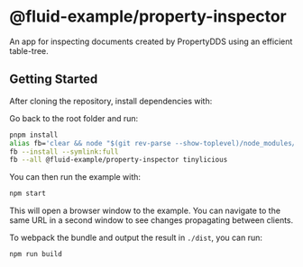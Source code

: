 # @fluid-example/property-inspector

An app for inspecting documents created by PropertyDDS using an efficient table-tree.

## Getting Started

After cloning the repository, install dependencies with:

Go back to the root folder and run:

```bash
pnpm install
alias fb='clear && node "$(git rev-parse --show-toplevel)/node_modules/.bin/fluid-build"'
fb --install --symlink:full
fb --all @fluid-example/property-inspector tinylicious
```

You can then run the example with:

```bash
npm start
```

This will open a browser window to the example. You can navigate to the same URL in a second window to see changes propagating between clients.

To webpack the bundle and output the result in `./dist`, you can run:

```bash
npm run build
```
